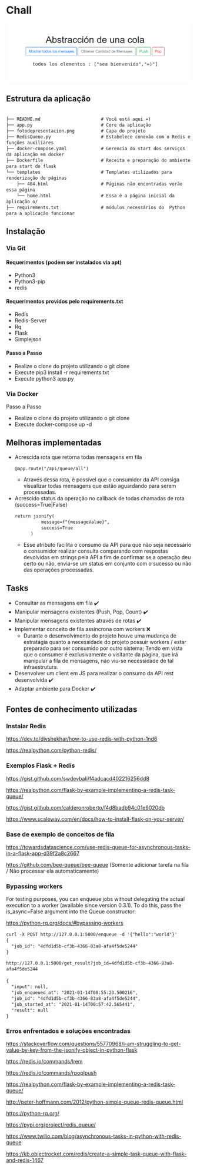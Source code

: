 # Chall

![alt text](https://github.com/bminossi/FlaskRedis/blob/main/fotodepresentacion.png?raw=true)

## Estrutura da aplicação
```

├── README.md                       # Você está aqui =)
├── app.py                          # Core da aplicação
├── fotodepresentacion.png          # Capa do projeto
├── RedisQueue.py                   # Estabelece conexão com o Redis e funções auxiliares               
├── docker-compose.yaml             # Gerencia do start dos serviços da aplicação em docker 
├── Dockerfile                      # Receita e preparação do ambiente para start do flask
└── templates                       # Templates utilizados para renderização de páginas
    ├── 404.html                    # Páginas não encontradas verão essa página
    └── home.html                   # Essa é a página inicial da aplicação o/
├── requirements.txt                # módulos necessários do  Python para a aplicação funcionar 
```

## Instalação
### Via Git
#### Requerimentos (podem ser instalados via apt)
- Python3
- Python3-pip
- redis

#### Requerimentos providos pelo requirements.txt
- Redis
- Redis-Server
- Rq
- Flask
- Simplejson

#### Passo a Passo
- Realize o clone do projeto utilizando o git clone
- Execute pip3 install -r requirements.txt
- Execute python3 app.py

### Via Docker
Passo a Passo
- Realize o clone do projeto utilizando o git clone
- Execute docker-compose up -d

## Melhoras implementadas
- Acrescida rota que retorna todas mensagens em fila
  ``` 
  @app.route("/api/queue/all") 
  ```
  - Através dessa rota, é possível que o consumidor da API consiga visualizar todas mensagens que estão aguardando para serem processadas.
- Acrescido status da operação no callback de todas chamadas de rota (success=True|False)
  ```
  return jsonify(
            message=f"{messageValue}",
            success=True
        )
  ```
   - Esse atributo facilita o consumo da API para que não seja necessário o consumidor realizar consulta comparando com respostas devolvidas em strings pela API a fim de confirmar se a operação deu certo ou não, envia-se um status em conjunto com o sucesso ou não das operações processadas.
## Tasks
- Consultar as mensagens em fila :heavy_check_mark:
- Manipular mensagens existentes (Push, Pop, Count) :heavy_check_mark:
- Manipular mensagens existentes através de rotas :heavy_check_mark:
- Implementar conceito de fila assíncrona com workers :x:
  - Durante o desenvolvimento do projeto houve uma mudança de estratágia quanto a necessidade do projeto possuir workers / estar preparado para ser consumido por outro sistema; Tendo em vista que o consumer é exclusivamente o visitante da página, que irá manipular a fila de mensagens, não viu-se necessidade de tal infraestrutura. 
- Desenvolver um client em JS para realizar o consumo da API rest desenvolvida :heavy_check_mark:
- Adaptar ambiente para Docker :heavy_check_mark:


## Fontes de conhecimento utilizadas
### Instalar Redis

https://dev.to/divshekhar/how-to-use-redis-with-python-1nd6

https://realpython.com/python-redis/

### Exemplos Flask + Redis

https://gist.github.com/swdevbali/f4adcacd402216256dd8

https://realpython.com/flask-by-example-implementing-a-redis-task-queue/

https://gist.github.com/calderonroberto/f4d8badb94c01e9020db

https://www.scaleway.com/en/docs/how-to-install-flask-on-your-server/


### Base de exemplo de conceitos de fila

https://towardsdatascience.com/use-redis-queue-for-asynchronous-tasks-in-a-flask-app-d39f2a8c2667

https://github.com/bee-queue/bee-queue (Somente adicionar tarefa na fila / Não processar ela automaticamente)

### Bypassing workers

For testing purposes, you can enqueue jobs without delegating the actual execution to a worker (available since version 0.3.1). To do this, pass the is_async=False argument into the Queue constructor:

https://python-rq.org/docs/#bypassing-workers

```
curl -X POST http://127.0.0.1:5000/enqueue -d '{"hello":"world"}'
{
  "job_id": "4dfd1d5b-cf3b-4366-83a8-afa4f5de5244"
}
```
```
http://127.0.0.1:5000/get_result?job_id=4dfd1d5b-cf3b-4366-83a8-afa4f5de5244

{
  "input": null, 
  "job_enqueued_at": "2021-01-14T00:55:23.500216", 
  "job_id": "4dfd1d5b-cf3b-4366-83a8-afa4f5de5244", 
  "job_started_at": "2021-01-14T00:57:42.565441", 
  "result": null
}
```
### Erros enfrentados e soluções encontradas
https://stackoverflow.com/questions/55770968/i-am-struggling-to-get-value-by-key-from-the-jsonify-object-in-python-flask

https://redis.io/commands/lrem

https://redis.io/commands/rpoplpush

https://realpython.com/flask-by-example-implementing-a-redis-task-queue/

http://peter-hoffmann.com/2012/python-simple-queue-redis-queue.html

https://python-rq.org/

https://pypi.org/project/redis_queue/

https://www.twilio.com/blog/asynchronous-tasks-in-python-with-redis-queue

https://kb.objectrocket.com/redis/create-a-simple-task-queue-with-flask-and-redis-1467







